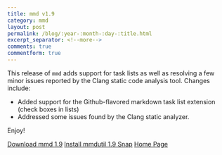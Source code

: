 ```yaml
---
title: mmd v1.9
category: mmd
layout: post
permalink: /blog/:year-:month-:day-:title.html
excerpt_separator: <!--more-->
comments: true
commentform: true
---
```


This release of `mmd` adds support for task lists as well as resolving a few
minor issues reported by the Clang static code analysis tool.  Changes include:

- Added support for the Github-flavored markdown task list extension (check
  boxes in lists)
- Addressed some issues found by the Clang static analyzer.

Enjoy!

<a class="btn btn-primary" href="https://github.com/michaelrsweet/mmd/releases/tag/v1.9">Download mmd 1.9</a>
<a class="btn btn-default" href="https://snapcraft.io/mmdutil">Install mmdutil 1.9 Snap</a>
<a class="btn btn-default" href="/mmd/index.html">Home Page</a>
